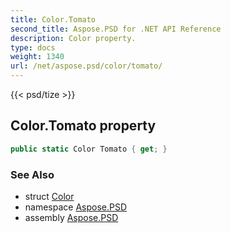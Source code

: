 ```yaml
---
title: Color.Tomato
second_title: Aspose.PSD for .NET API Reference
description: Color property. 
type: docs
weight: 1340
url: /net/aspose.psd/color/tomato/
---
```

{{< psd/tize >}}
## Color.Tomato property

```csharp
public static Color Tomato { get; }
```

### See Also

* struct [Color](../)
* namespace [Aspose.PSD](../../color/)
* assembly [Aspose.PSD](../../../)


